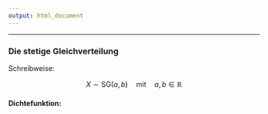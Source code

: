 ```yaml
---
output: html_document
---
```


***

### Die stetige Gleichverteilung

Schreibweise:

$$ X \sim \text{SG}(a, b) \quad\text{mit}\quad a, b \in \mathbb{R} $$

#### Dichtefunktion: